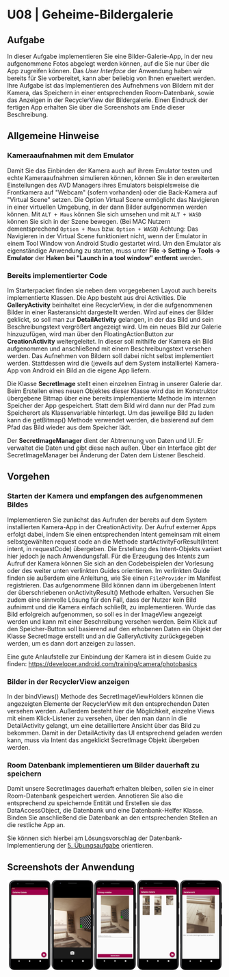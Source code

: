 # U08 | Geheime-Bildergalerie

## Aufgabe

In dieser Aufgabe implementieren Sie eine Bilder-Galerie-App, in der neu aufgenommene Fotos abgelegt werden können, auf die Sie nur über die App zugreifen können. Das _User Interface_ der Anwendung haben wir bereits für Sie vorbereitet, kann aber beliebig von Ihnen erweitert werden. Ihre Aufgabe ist das Implementieren des Aufnehmens von Bildern mit der Kamera, das Speichern in einer entsprechenden Room-Datenbank, sowie das Anzeigen in der RecyclerView der Bildergalerie. Einen Eindruck der fertigen App erhalten Sie über die Screenshots am Ende dieser Beschreibung.

## Allgemeine Hinweise

### Kameraaufnahmen mit dem Emulator

Damit Sie das Einbinden der Kamera auch auf ihrem Emulator testen und echte Kameraaufnahmen simulieren können, können Sie in den erweiterten Einstellungen des AVD Managers ihres Emulators beispielsweise die Frontkamera auf "Webcam" (sofern vorhanden) oder die Back-Kamera auf "Virtual Scene" setzen. Die Option Virtual Scene ermöglicht das Navigieren in einer virtuellen Umgebung, in der dann Bilder aufgenommen werden können. Mit `ALT + Maus` können Sie sich umsehen und mit `ALT + WASD` können Sie sich in der Szene bewegen. (Bei MAC Nutzern dementsprechend `Option + Maus` bzw. `Option + WASD`)
Achtung: Das Navigieren in der Virtual Scene funktioniert nicht, wenn der Emulator in einem Tool Window von Android Studio gestartet wird. Um den Emulator als eigenständige Anwendung zu starten, muss unter **File -> Setting -> Tools -> Emulator** der **Haken bei "Launch in a tool window" entfernt** werden.

### Bereits implementierter Code

Im Starterpacket finden sie neben dem vorgegebenen Layout auch bereits implementierte Klassen. Die App besteht aus drei Activities. Die **GalleryActivity** beinhaltet eine RecyclerView, in der die aufgenommenen Bilder in einer Rasteransicht dargestellt werden. Wird auf eines der Bilder geklickt, so soll man zur **DetailActivity** gelangen, in der das Bild und sein Beschreibungstext vergrößert angezeigt wird. Um ein neues Bild zur Galerie hinzuzufügen, wird man über den FloatingActionButton zur **CreationActivity** weitergeleitet. In dieser soll mithilfe der Kamera ein Bild aufgenommen und anschließend mit einem Beschreibungstext versehen werden. Das Aufnehmen von Bildern soll dabei nicht selbst implementiert werden. Stattdessen wird die (jeweils auf dem System installierte) Kamera-App von Android ein Bild an die eigene App liefern.

Die Klasse **SecretImage** stellt einen einzelnen Eintrag in unserer Galerie dar. Beim Erstellen eines neuen Objektes dieser Klasse wird das im Konstruktor übergebene Bitmap über eine bereits implementierte Methode im internen Speicher der App gespeichert. Statt dem Bild wird dann nur der Pfad zum Speicherort als Klassenvariable hinterlegt. Um das jeweilige Bild zu laden kann die getBitmap() Methode verwendet werden, die basierend auf dem Pfad das Bild wieder aus dem Speicher lädt. 

Der **SecretImageManager** dient der Abtrennung von Daten und UI. Er verwaltet die Daten und gibt diese nach außen. Über ein Interface gibt der SecretImageManager bei Änderung der Daten dem Listener Bescheid.

## Vorgehen

### Starten der Kamera und empfangen des aufgenommenen Bildes
Implementieren Sie zunächst das Aufrufen der bereits auf dem System installierten Kamera-App in der CreationActivity. Der Aufruf externer Apps erfolgt dabei, indem Sie einen entsprechenden Intent gemeinsam mit einem selbstgewählten request code an die Methode startActivityForResult(Intent intent, in requestCode) übergeben. Die Erstellung des Intent-Objekts variiert hier jedoch je nach Anwendungsfall. Für die Erzeugung des Intents zum Aufruf der Kamera können Sie sich an den Codebeispielen der Vorlesung oder des weiter unten verlinkten Guides orientieren. Im verlinkten Guide finden sie außerdem eine Anleitung, wie Sie einen `FileProvider` im Manifest registrieren.
Das aufgenommene Bild können dann im übergebenen Intent der überschriebenen onActivityResult() Methode erhalten. Versuchen Sie zudem eine sinnvolle Lösung für den Fall, dass der Nutzer kein Bild aufnimmt und die Kamera einfach schließt, zu implementieren. 
Wurde das Bild erfolgreich aufgenommen, so soll es in der ImageView angezeigt werden und kann mit einer Beschreibung versehen werden. Beim Klick auf den Speicher-Button soll basierend auf den erhobenen Daten ein Objekt der Klasse SecretImage erstellt und an die GalleryActivity zurückgegeben werden, um es dann dort anzeigen zu lassen. 

Eine gute Anlaufstelle zur Einbindung der Kamera ist in diesem Guide zu finden: https://developer.android.com/training/camera/photobasics

### Bilder in der RecyclerView anzeigen

In der bindViews() Methode des SecretImageViewHolders können die angezeigten Elemente der RecyclerView mit den entsprechenden Daten versehen werden. Außerdem besteht hier die Möglichkeit, einzelne Views mit einem Klick-Listener zu versehen, über den man dann in die DetailActivity gelangt, um eine detailliertere Ansicht über das Bild zu bekommen. Damit in der DetailActivity das UI entsprechend geladen werden kann, muss via Intent das angeklickt SecretImage Objekt übergeben werden. 

### Room Datenbank implementieren um Bilder dauerhaft zu speichern
Damit unsere SecretImages dauerhaft erhalten bleiben, sollen sie in einer Room-Datenbank gespeichert werden. Annotieren Sie also die entsprechend zu speichernde Entität und Erstellen sie das DataAccessObject, die Datenbank und eine Datenbank-Helfer Klasse. Binden Sie anschließend die Datenbank an den entsprechenden Stellen an die restliche App an.

Sie können sich hierbei am Lösungsvorschlag der Datenbank-Implementierung der [5. Übungsaufgabe](https://android-regensburg.github.io/AssignmentViewer/index.html#Android-Regensburg/U05-Persistente-ToDo-Liste) orientieren. 


## Screenshots der Anwendung

![Screenshots der geheimen-Galerie-App](./docs/screenshots.png)
